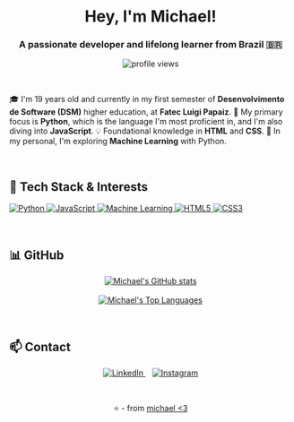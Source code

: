 <h1 align="center">Hey, I'm Michael!</h1>
<h3 align="center">A passionate developer and lifelong learner from Brazil 🇧🇷</h3>

<p align="center">
  <img src="https://komarev.com/ghpvc/?username=pxawtyy&label=Profile%20views&color=0e75b6&style=flat" alt="profile views" />
</p>

<br>

🎓 I'm 19 years old and currently in my first semester of **Desenvolvimento de Software (DSM)** higher education, at **Fatec Luigi Papaiz**.
🌱 My primary focus is **Python**, which is the language I'm most proficient in, and I'm also diving into **JavaScript**.
💡 Foundational knowledge in **HTML** and **CSS**.
🧠 In my personal, I'm exploring **Machine Learning** with Python.

<br>

## 🚀 Tech Stack & Interests

<p align="left">
  <a href="https://www.python.org" target="_blank" rel="noreferrer">
    <img src="https://img.shields.io/badge/Python-3776AB?style=for-the-badge&logo=python&logoColor=white" alt="Python"/>
  </a>
  <a href="https://developer.mozilla.org/en-US/docs/Web/JavaScript" target="_blank" rel="noreferrer">
    <img src="https://img.shields.io/badge/JavaScript-F7DF1E?style=for-the-badge&logo=javascript&logoColor=black" alt="JavaScript"/>
  </a>
  <a href="https://scikit-learn.org/" target="_blank" rel="noreferrer">
    <img src="https://img.shields.io/badge/Machine%20Learning-FF9900?style=for-the-badge&logo=scikitlearn&logoColor=white" alt="Machine Learning"/>
  </a>
  <a href="https://www.w3.org/html/" target="_blank" rel="noreferrer">
    <img src="https://img.shields.io/badge/HTML5-E34F26?style=for-the-badge&logo=html5&logoColor=white" alt="HTML5"/>
  </a>
  <a href="https://www.w3schools.com/css/" target="_blank" rel="noreferrer">
    <img src="https://img.shields.io/badge/CSS3-1572B6?style=for-the-badge&logo=css3&logoColor=white" alt="CSS3"/>
  </a>
</p>

<br>

## 📊 GitHub

<p align="center">
  <a href="https://github.com/anuraghazra/github-readme-stats">
    <img align="center" src="https://github-readme-stats.vercel.app/api?username=pxawtyy&show_icons=true&theme=radical&hide_border=true&include_all_commits=true&count_private=true" alt="Michael's GitHub stats"/>
  </a>
  <br><br>
  <a href="https://github.com/anuraghazra/github-readme-stats">
    <img align="center" src="https://github-readme-stats.vercel.app/api/top-langs/?username=pxawtyy&layout=compact&theme=radical&hide_border=true&include_all_commits=true&count_private=true&langs_count=8" alt="Michael's Top Languages"/>
  </a>
</p>
<br>

## 📫 Contact

<p align="center">
  <a href="https://linkedin.com/in/michaelkuwahara" target="_blank">
    <img src="https://img.shields.io/badge/LinkedIn-0077B5?style=for-the-badge&logo=linkedin&logoColor=white" alt="LinkedIn"/>
  </a>
    
  <a href="https://instagram.com/mxdokii" target="_blank">
    <img src="https://img.shields.io/badge/Instagram-E4405F?style=for-the-badge&logo=instagram&logoColor=white" alt="Instagram"/>
  </a>
</p>

<br>
<p align="center">
  ⭐️ - from <a href="https://github.com/pxawtyy">michael <3</a>
</p>
